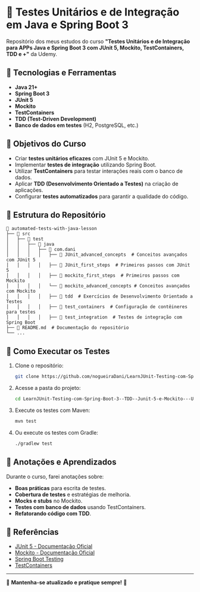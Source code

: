 # 🧪 Testes Unitários e de Integração em Java e Spring Boot 3

Repositório dos meus estudos do curso **"Testes Unitários e de Integração para APPs Java e Spring Boot 3 com JUnit 5, Mockito, TestContainers, TDD e +"** da Udemy.

## 📌 Tecnologias e Ferramentas

- **Java 21+**
- **Spring Boot 3**
- **JUnit 5**
- **Mockito**
- **TestContainers**
- **TDD (Test-Driven Development)**
- **Banco de dados em testes** (H2, PostgreSQL, etc.)

## 🎯 Objetivos do Curso

- Criar **testes unitários eficazes** com JUnit 5 e Mockito.
- Implementar **testes de integração** utilizando Spring Boot.
- Utilizar **TestContainers** para testar interações reais com o banco de dados.
- Aplicar **TDD (Desenvolvimento Orientado a Testes)** na criação de aplicações.
- Configurar **testes automatizados** para garantir a qualidade do código.

## 📂 Estrutura do Repositório

```
📂 automated-tests-with-java-lesson
├── 📁 src
│   ├── 📁 test
│   │   ├── 📁 java
│   │   │   ├── 📁 com.dani
│   │   │   │   ├── 📁 JUnit_advanced_concepts  # Conceitos avançados com JUnit 5
│   │   │   │   ├── 📁 JUnit_first_steps  # Primeiros passos com JUnit 5
│   │   │   │   ├── 📁 mockito_first_steps  # Primeiros passos com Mockito
│   │   │   │   └── 📁 mockito_advanced_concepts # Conceitos avançados com Mockito
│   │   │   │   ├── 📁 tdd  # Exercícios de Desenvolvimento Orientado a Testes
│   │   │   │   ├── 📁 test_containers  # Configuração de contêineres para testes
│   │   │   │   ├── 📁 test_integration  # Testes de integração com Spring Boot
├── 📄 README.md  # Documentação do repositório
└── ...
```

## 🚀 Como Executar os Testes

1. Clone o repositório:
   ```sh
   git clone https://github.com/nogueiraDani/LearnJUnit-Testing-com-Spring-Boot-3--TDD--Junit-5-e-Mockito---Udemy.git
   ```
2. Acesse a pasta do projeto:
   ```sh
   cd LearnJUnit-Testing-com-Spring-Boot-3--TDD--Junit-5-e-Mockito---Udemy
   ```
3. Execute os testes com Maven:
   ```sh
   mvn test
   ```
4. Ou execute os testes com Gradle:
   ```sh
   ./gradlew test
   ```

## 📝 Anotações e Aprendizados

Durante o curso, farei anotações sobre:

- **Boas práticas** para escrita de testes.
- **Cobertura de testes** e estratégias de melhoria.
- **Mocks e stubs** no Mockito.
- **Testes com banco de dados** usando TestContainers.
- **Refatorando código com TDD**.

## 📖 Referências

- [JUnit 5 - Documentação Oficial](https://junit.org/junit5/docs/current/user-guide/)
- [Mockito - Documentação Oficial](https://site.mockito.org/)
- [Spring Boot Testing](https://docs.spring.io/spring-boot/docs/current/reference/html/features.html#features.testing)
- [TestContainers](https://www.testcontainers.org/)

---

📌 **Mantenha-se atualizado e pratique sempre!** 🚀

